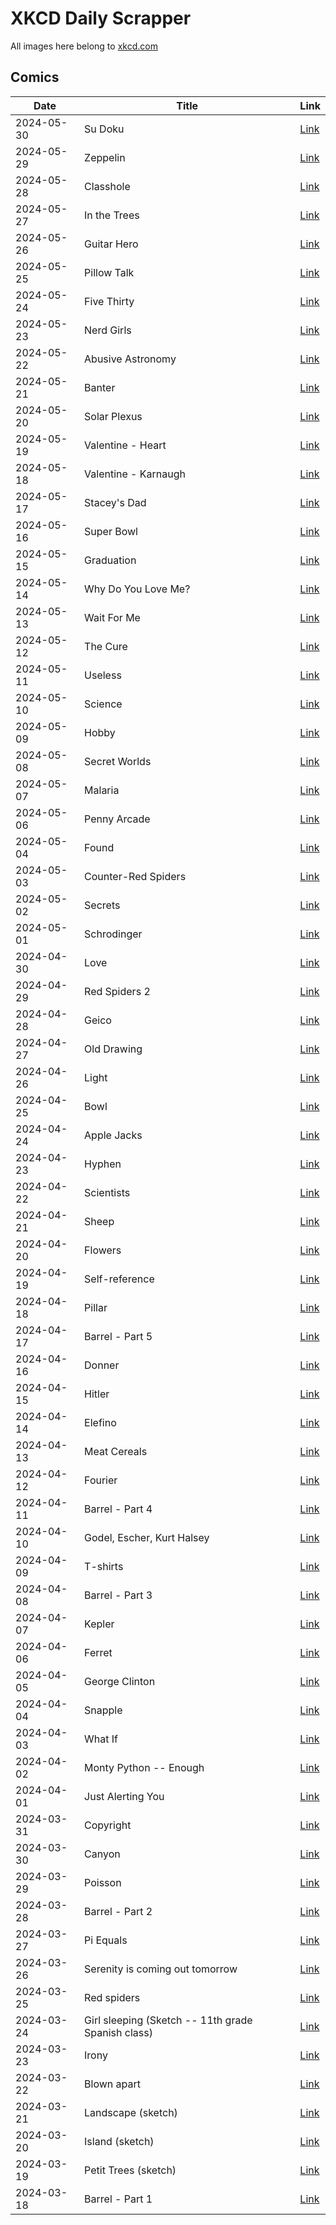 # XKCD Daily Scrapper

All images here belong to [xkcd.com](https://xkcd.com "xkcd.com")

## Comics

| Date       | Title                                              | Link                                                                                                                                           |
| ---------- | -------------------------------------------------- | ---------------------------------------------------------------------------------------------------------------------------------------------- |
| 2024-05-30 | Su Doku                                            | [Link](./2024-05-30_Su%20Doku "Su Doku")                                                                                                       |
| 2024-05-29 | Zeppelin                                           | [Link](./2024-05-29_Zeppelin "Zeppelin")                                                                                                       |
| 2024-05-28 | Classhole                                          | [Link](./2024-05-28_Classhole "Classhole")                                                                                                     |
| 2024-05-27 | In the Trees                                       | [Link](./2024-05-27_In%20the%20Trees "In the Trees")                                                                                           |
| 2024-05-26 | Guitar Hero                                        | [Link](./2024-05-26_Guitar%20Hero "Guitar Hero")                                                                                               |
| 2024-05-25 | Pillow Talk                                        | [Link](./2024-05-25_Pillow%20Talk "Pillow Talk")                                                                                               |
| 2024-05-24 | Five Thirty                                        | [Link](./2024-05-24_Five%20Thirty "Five Thirty")                                                                                               |
| 2024-05-23 | Nerd Girls                                         | [Link](./2024-05-23_Nerd%20Girls "Nerd Girls")                                                                                                 |
| 2024-05-22 | Abusive Astronomy                                  | [Link](./2024-05-22_Abusive%20Astronomy "Abusive Astronomy")                                                                                   |
| 2024-05-21 | Banter                                             | [Link](./2024-05-21_Banter "Banter")                                                                                                           |
| 2024-05-20 | Solar Plexus                                       | [Link](./2024-05-20_Solar%20Plexus "Solar Plexus")                                                                                             |
| 2024-05-19 | Valentine - Heart                                  | [Link](./2024-05-19_Valentine%20-%20Heart "Valentine - Heart")                                                                                 |
| 2024-05-18 | Valentine - Karnaugh                               | [Link](./2024-05-18_Valentine%20-%20Karnaugh "Valentine - Karnaugh")                                                                           |
| 2024-05-17 | Stacey's Dad                                       | [Link](./2024-05-17_Stacey%27s%20Da "Stacey's Dad")                                                                                            |
| 2024-05-16 | Super Bowl                                         | [Link](./2024-05-16_Super%20Bowl "Super Bowl")                                                                                                 |
| 2024-05-15 | Graduation                                         | [Link](./2024-05-15_Graduation "Graduation")                                                                                                   |
| 2024-05-14 | Why Do You Love Me?                                | [Link](./2024-05-14_Why%20Do%20You%20Love%20Me%3F "Why Do You Love Me?")                                                                       |
| 2024-05-13 | Wait For Me                                        | [Link](./2024-05-13_Wait%20For%20Me "Wait For Me")                                                                                             |
| 2024-05-12 | The Cure                                           | [Link](./2024-05-12_The%20Cure "The Cure")                                                                                                     |
| 2024-05-11 | Useless                                            | [Link](./2024-05-11_Useless "Useless")                                                                                                         |
| 2024-05-10 | Science                                            | [Link](./2024-05-10_Science "Science")                                                                                                         |
| 2024-05-09 | Hobby                                              | [Link](./2024-05-09_Hobby "Hobby")                                                                                                             |
| 2024-05-08 | Secret Worlds                                      | [Link](./2024-05-08_Secret%20Worlds "Secret Worlds")                                                                                           |
| 2024-05-07 | Malaria                                            | [Link](./2024-05-07_Malaria "Malaria")                                                                                                         |
| 2024-05-06 | Penny Arcade                                       | [Link](./2024-05-06_Penny%20Arcade "Penny Arcade")                                                                                             |
| 2024-05-04 | Found                                              | [Link](./2024-05-04_Found "Found")                                                                                                             |
| 2024-05-03 | Counter-Red Spiders                                | [Link](./2024-05-03_Counter-Red%20Spiders "Counter-Red Spiders")                                                                               |
| 2024-05-02 | Secrets                                            | [Link](./2024-05-02_Secrets "Secrets")                                                                                                         |
| 2024-05-01 | Schrodinger                                        | [Link](./2024-05-01_Schrodinger "Schrodinger")                                                                                                 |
| 2024-04-30 | Love                                               | [Link](./2024-04-30_Love "Love")                                                                                                               |
| 2024-04-29 | Red Spiders 2                                      | [Link](./2024-04-29_Red%20Spiders%202 "Red Spiders 2")                                                                                         |
| 2024-04-28 | Geico                                              | [Link](./2024-04-28_Geico "Geico")                                                                                                             |
| 2024-04-27 | Old Drawing                                        | [Link](./2024-04-27_Old%20Drawing "Old Drawing")                                                                                               |
| 2024-04-26 | Light                                              | [Link](./2024-04-26_Light "Light")                                                                                                             |
| 2024-04-25 | Bowl                                               | [Link](./2024-04-25_Bowl "Bowl")                                                                                                               |
| 2024-04-24 | Apple Jacks                                        | [Link](./2024-04-24_Apple%20Jacks "Apple Jacks")                                                                                               |
| 2024-04-23 | Hyphen                                             | [Link](./2024-04-23_Hyphen "Hyphen")                                                                                                           |
| 2024-04-22 | Scientists                                         | [Link](./2024-04-22_Scientists "Scientists")                                                                                                   |
| 2024-04-21 | Sheep                                              | [Link](./2024-04-21_Sheep "Sheep")                                                                                                             |
| 2024-04-20 | Flowers                                            | [Link](./2024-04-20_Flowers "Flowers")                                                                                                         |
| 2024-04-19 | Self-reference                                     | [Link](./2024-04-19_Self-reference "Self-reference")                                                                                           |
| 2024-04-18 | Pillar                                             | [Link](./2024-04-18_Pillar "Pillar")                                                                                                           |
| 2024-04-17 | Barrel - Part 5                                    | [Link](./2024-04-17_Barrel%20-%20Part%205 "Barrel - Part 5")                                                                                   |
| 2024-04-16 | Donner                                             | [Link](./2024-04-16_Donner "Donner")                                                                                                           |
| 2024-04-15 | Hitler                                             | [Link](./2024-04-15_Hitler "Hitler")                                                                                                           |
| 2024-04-14 | Elefino                                            | [Link](./2024-04-14_Elefino "Elefino")                                                                                                         |
| 2024-04-13 | Meat Cereals                                       | [Link](./2024-04-13_Meat%20Cereals "Meat Cereals")                                                                                             |
| 2024-04-12 | Fourier                                            | [Link](./2024-04-12_Fourier "Fourier")                                                                                                         |
| 2024-04-11 | Barrel - Part 4                                    | [Link](./2024-04-11_Barrel%20-%20Part%204 "Barrel - Part 4")                                                                                   |
| 2024-04-10 | Godel, Escher, Kurt Halsey                         | [Link](./2024-04-10_Godel%2C%20Escher%2C%20Kurt%20Halsey "Godel, Escher, Kurt Halsey")                                                         |
| 2024-04-09 | T-shirts                                           | [Link](./2024-04-09_T-shirts "T-shirts")                                                                                                       |
| 2024-04-08 | Barrel - Part 3                                    | [Link](./2024-04-08_Barrel%20-%20Part%203 "Barrel - Part 3")                                                                                   |
| 2024-04-07 | Kepler                                             | [Link](./2024-04-07_Kepler "Kepler")                                                                                                           |
| 2024-04-06 | Ferret                                             | [Link](./2024-04-06_Ferret "Ferret")                                                                                                           |
| 2024-04-05 | George Clinton                                     | [Link](./2024-04-05_George%20Clinton "George Clinton")                                                                                         |
| 2024-04-04 | Snapple                                            | [Link](./2024-04-04_Snapple "Snapple")                                                                                                         |
| 2024-04-03 | What If                                            | [Link](./2024-04-03_What%20If "What If")                                                                                                       |
| 2024-04-02 | Monty Python -- Enough                             | [Link](./2024-04-02_Monty%20Python%20--%20Enough "Monty Python -- Enough")                                                                     |
| 2024-04-01 | Just Alerting You                                  | [Link](./2024-04-01_Just%20Alerting%20You "Just Alerting You")                                                                                 |
| 2024-03-31 | Copyright                                          | [Link](./2024-03-31_Copyright "Copyright")                                                                                                     |
| 2024-03-30 | Canyon                                             | [Link](./2024-03-30_Canyon "Canyon")                                                                                                           |
| 2024-03-29 | Poisson                                            | [Link](./2024-03-29_Poisson "Poisson")                                                                                                         |
| 2024-03-28 | Barrel - Part 2                                    | [Link](./2024-03-28_Barrel%20-%20Part%202 "Barrel - Part 2")                                                                                   |
| 2024-03-27 | Pi Equals                                          | [Link](./2024-03-27_Pi%20Equals "Pi Equals")                                                                                                   |
| 2024-03-26 | Serenity is coming out tomorrow                    | [Link](./2024-03-26_Serenity%20is%20coming%20out%20tomorrow "Serenity is coming out tomorrow")                                                 |
| 2024-03-25 | Red spiders                                        | [Link](./2024-03-25_Red%20spiders "Red spiders")                                                                                               |
| 2024-03-24 | Girl sleeping (Sketch -- 11th grade Spanish class) | [Link](./2024-03-24_Girl%20sleeping%20%28Sketch%20--%2011th%20grade%20Spanish%20class%29 "Girl sleeping (Sketch -- 11th grade Spanish class)") |
| 2024-03-23 | Irony                                              | [Link](./2024-03-23_Irony "Irony")                                                                                                             |
| 2024-03-22 | Blown apart                                        | [Link](./2024-03-22_Blown%20apart "Blown apart")                                                                                               |
| 2024-03-21 | Landscape (sketch)                                 | [Link](./2024-03-21_Landscape%20%28sketch%29 "Landscape (sketch)")                                                                             |
| 2024-03-20 | Island (sketch)                                    | [Link](./2024-03-20_Island%20%28sketch%29 "Island (sketch)")                                                                                   |
| 2024-03-19 | Petit Trees (sketch)                               | [Link](./2024-03-19_Petit%20Trees%20%28sketch%29 "Petit Trees (sketch)")                                                                       |
| 2024-03-18 | Barrel - Part 1                                    | [Link](./2024-03-18_Barrel%20-%20Part%201 "Barrel - Part 1")                                                                                   |
